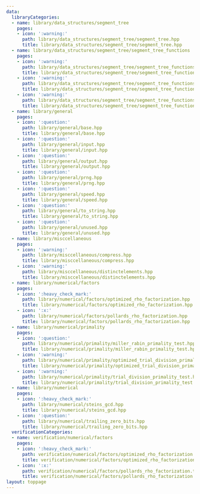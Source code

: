 ```yaml
---
data:
  libraryCategories:
  - name: library/data_structures/segment_tree
    pages:
    - icon: ':warning:'
      path: library/data_structures/segment_tree/segment_tree.hpp
      title: library/data_structures/segment_tree/segment_tree.hpp
  - name: library/data_structures/segment_tree/segment_tree_functions
    pages:
    - icon: ':warning:'
      path: library/data_structures/segment_tree/segment_tree_functions/segment_tree_add.hpp
      title: library/data_structures/segment_tree/segment_tree_functions/segment_tree_add.hpp
    - icon: ':warning:'
      path: library/data_structures/segment_tree/segment_tree_functions/segment_tree_maximum.hpp
      title: library/data_structures/segment_tree/segment_tree_functions/segment_tree_maximum.hpp
    - icon: ':warning:'
      path: library/data_structures/segment_tree/segment_tree_functions/segment_tree_minimum.hpp
      title: library/data_structures/segment_tree/segment_tree_functions/segment_tree_minimum.hpp
  - name: library/general
    pages:
    - icon: ':question:'
      path: library/general/base.hpp
      title: library/general/base.hpp
    - icon: ':question:'
      path: library/general/input.hpp
      title: library/general/input.hpp
    - icon: ':question:'
      path: library/general/output.hpp
      title: library/general/output.hpp
    - icon: ':question:'
      path: library/general/prng.hpp
      title: library/general/prng.hpp
    - icon: ':question:'
      path: library/general/speed.hpp
      title: library/general/speed.hpp
    - icon: ':question:'
      path: library/general/to_string.hpp
      title: library/general/to_string.hpp
    - icon: ':question:'
      path: library/general/unused.hpp
      title: library/general/unused.hpp
  - name: library/misccellaneous
    pages:
    - icon: ':warning:'
      path: library/misccellaneous/compress.hpp
      title: library/misccellaneous/compress.hpp
    - icon: ':warning:'
      path: library/misccellaneous/distinctelements.hpp
      title: library/misccellaneous/distinctelements.hpp
  - name: library/numerical/factors
    pages:
    - icon: ':heavy_check_mark:'
      path: library/numerical/factors/optimized_rho_factorization.hpp
      title: library/numerical/factors/optimized_rho_factorization.hpp
    - icon: ':x:'
      path: library/numerical/factors/pollards_rho_factorization.hpp
      title: library/numerical/factors/pollards_rho_factorization.hpp
  - name: library/numerical/primality
    pages:
    - icon: ':question:'
      path: library/numerical/primality/miller_rabin_primality_test.hpp
      title: library/numerical/primality/miller_rabin_primality_test.hpp
    - icon: ':warning:'
      path: library/numerical/primality/optimized_trial_division_primality_test.hpp
      title: library/numerical/primality/optimized_trial_division_primality_test.hpp
    - icon: ':warning:'
      path: library/numerical/primality/trial_division_primality_test.hpp
      title: library/numerical/primality/trial_division_primality_test.hpp
  - name: library/numerical
    pages:
    - icon: ':heavy_check_mark:'
      path: library/numerical/steins_gcd.hpp
      title: library/numerical/steins_gcd.hpp
    - icon: ':question:'
      path: library/numerical/trailing_zero_bits.hpp
      title: library/numerical/trailing_zero_bits.hpp
  verificationCategories:
  - name: verification/numerical/factors
    pages:
    - icon: ':heavy_check_mark:'
      path: verification/numerical/factors/optimized_rho_factorization.test.cpp
      title: verification/numerical/factors/optimized_rho_factorization.test.cpp
    - icon: ':x:'
      path: verification/numerical/factors/pollards_rho_factorization.test.cpp
      title: verification/numerical/factors/pollards_rho_factorization.test.cpp
layout: toppage
---
```

